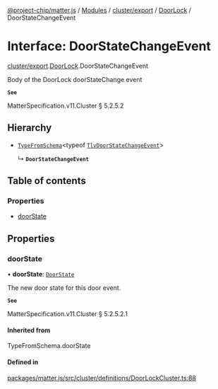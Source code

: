 [@project-chip/matter.js](../README.md) / [Modules](../modules.md) / [cluster/export](../modules/cluster_export.md) / [DoorLock](../modules/cluster_export.DoorLock.md) / DoorStateChangeEvent

# Interface: DoorStateChangeEvent

[cluster/export](../modules/cluster_export.md).[DoorLock](../modules/cluster_export.DoorLock.md).DoorStateChangeEvent

Body of the DoorLock doorStateChange event

**`See`**

MatterSpecification.v11.Cluster § 5.2.5.2

## Hierarchy

- [`TypeFromSchema`](../modules/tlv_export.md#typefromschema)\<typeof [`TlvDoorStateChangeEvent`](../modules/cluster_export.DoorLock.md#tlvdoorstatechangeevent)\>

  ↳ **`DoorStateChangeEvent`**

## Table of contents

### Properties

- [doorState](cluster_export.DoorLock.DoorStateChangeEvent.md#doorstate)

## Properties

### doorState

• **doorState**: [`DoorState`](../enums/cluster_export.DoorLock.DoorState.md)

The new door state for this door event.

**`See`**

MatterSpecification.v11.Cluster § 5.2.5.2.1

#### Inherited from

TypeFromSchema.doorState

#### Defined in

[packages/matter.js/src/cluster/definitions/DoorLockCluster.ts:88](https://github.com/project-chip/matter.js/blob/5f71eedebdb9fa54338bde320c311bb359b7455d/packages/matter.js/src/cluster/definitions/DoorLockCluster.ts#L88)
